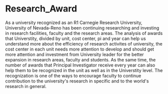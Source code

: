 # Research_Award

As a university recognized as an R1 Carnegie Research University, University of Nevada-Reno has been continuing researching and investing in research facilities, faculty and the research areas. The analysis of awards that Universtity, divided by unit, cost center, pi and year can help us understand more about the efficiency of research activites of university, the cost center in each unit needs more attention to develop and should get more attention and investment from University leader for the better expansion in research areas, faculty and students. 
As the same time, the number of awards that Principal Investigator receive every year can also help them to be recognized in the unit as well as in the Universtity level. The recognization is one of the ways to encourage faculty to continue contribution to the university's research in specific and to the world's research in general. 
